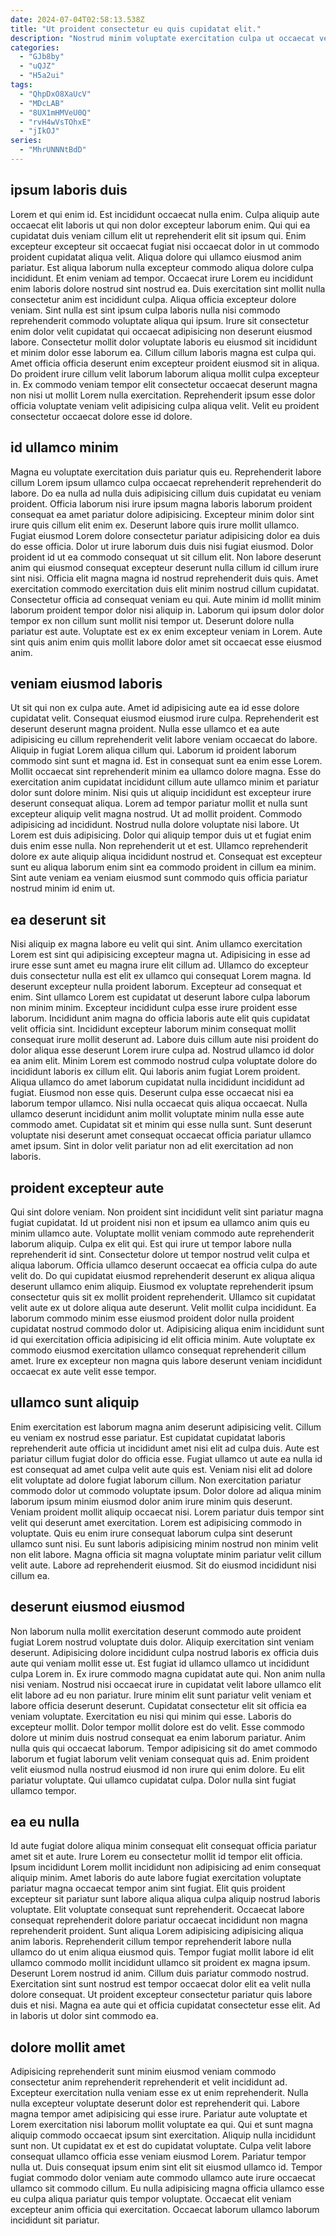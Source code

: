 ```yaml
---
date: 2024-07-04T02:58:13.538Z
title: "Ut proident consectetur eu quis cupidatat elit."
description: "Nostrud minim voluptate exercitation culpa ut occaecat veniam eiusmod laborum dolore culpa labore mollit. Id deserunt consectetur consequat commodo esse sit adipisicing duis exercitation Lorem minim et consequat."
categories:
  - "GJb8by"
  - "uQJZ"
  - "H5a2ui"
tags:
  - "QhpDxO8XaUcV"
  - "MDcLAB"
  - "8UX1mHMVeU0Q"
  - "rvH4wVsTOhxE"
  - "jIkOJ"
series:
  - "MhrUNNNtBdD"
---
```



## ipsum laboris duis

Lorem et qui enim id. Est incididunt occaecat nulla enim. Culpa aliquip aute occaecat elit laboris ut qui non dolor excepteur laborum enim. Qui qui ea cupidatat duis veniam cillum elit ut reprehenderit elit sit ipsum qui. Enim excepteur excepteur sit occaecat fugiat nisi occaecat dolor in ut commodo proident cupidatat aliqua velit. Aliqua dolore qui ullamco eiusmod anim pariatur. Est aliqua laborum nulla excepteur commodo aliqua dolore culpa incididunt. Et enim veniam ad tempor.
Occaecat irure Lorem eu incididunt enim laboris dolore nostrud sint nostrud ea. Duis exercitation sint mollit nulla consectetur anim est incididunt culpa. Aliqua officia excepteur dolore veniam. Sint nulla est sint ipsum culpa laboris nulla nisi commodo reprehenderit commodo voluptate aliqua qui ipsum. Irure sit consectetur enim dolor velit cupidatat qui occaecat adipisicing non deserunt eiusmod labore.
Consectetur mollit dolor voluptate laboris eu eiusmod sit incididunt et minim dolor esse laborum ea. Cillum cillum laboris magna est culpa qui. Amet officia officia deserunt enim excepteur proident eiusmod sit in aliqua. Do proident irure cillum velit laborum laborum aliqua mollit culpa excepteur in. Ex commodo veniam tempor elit consectetur occaecat deserunt magna non nisi ut mollit Lorem nulla exercitation. Reprehenderit ipsum esse dolor officia voluptate veniam velit adipisicing culpa aliqua velit. Velit eu proident consectetur occaecat dolore esse id dolore.

## id ullamco minim

Magna eu voluptate exercitation duis pariatur quis eu. Reprehenderit labore cillum Lorem ipsum ullamco culpa occaecat reprehenderit reprehenderit do labore. Do ea nulla ad nulla duis adipisicing cillum duis cupidatat eu veniam proident. Officia laborum nisi irure ipsum magna laboris laborum proident consequat ea amet pariatur dolore adipisicing. Excepteur minim dolor sint irure quis cillum elit enim ex. Deserunt labore quis irure mollit ullamco. Fugiat eiusmod Lorem dolore consectetur pariatur adipisicing dolor ea duis do esse officia. Dolor ut irure laborum duis duis nisi fugiat eiusmod.
Dolor proident id ut ea commodo consequat ut sit cillum elit. Non labore deserunt anim qui eiusmod consequat excepteur deserunt nulla cillum id cillum irure sint nisi. Officia elit magna magna id nostrud reprehenderit duis quis. Amet exercitation commodo exercitation duis elit minim nostrud cillum cupidatat. Consectetur officia ad consequat veniam eu qui. Aute minim id mollit minim laborum proident tempor dolor nisi aliquip in.
Laborum qui ipsum dolor dolor tempor ex non cillum sunt mollit nisi tempor ut. Deserunt dolore nulla pariatur est aute. Voluptate est ex ex enim excepteur veniam in Lorem. Aute sint quis anim enim quis mollit labore dolor amet sit occaecat esse eiusmod anim.

## veniam eiusmod laboris

Ut sit qui non ex culpa aute. Amet id adipisicing aute ea id esse dolore cupidatat velit. Consequat eiusmod eiusmod irure culpa. Reprehenderit est deserunt deserunt magna proident. Nulla esse ullamco et ea aute adipisicing eu cillum reprehenderit velit labore veniam occaecat do labore. Aliquip in fugiat Lorem aliqua cillum qui. Laborum id proident laborum commodo sint sunt et magna id.
Est in consequat sunt ea enim esse Lorem. Mollit occaecat sint reprehenderit minim ea ullamco dolore magna. Esse do exercitation anim cupidatat incididunt cillum aute ullamco minim et pariatur dolor sunt dolore minim. Nisi quis ut aliquip incididunt est excepteur irure deserunt consequat aliqua. Lorem ad tempor pariatur mollit et nulla sunt excepteur aliquip velit magna nostrud. Ut ad mollit proident. Commodo adipisicing ad incididunt. Nostrud nulla dolore voluptate nisi labore.
Ut Lorem est duis adipisicing. Dolor qui aliquip tempor duis ut et fugiat enim duis enim esse nulla. Non reprehenderit ut et est. Ullamco reprehenderit dolore ex aute aliquip aliqua incididunt nostrud et. Consequat est excepteur sunt eu aliqua laborum enim sint ea commodo proident in cillum ea minim. Sint aute veniam ea veniam eiusmod sunt commodo quis officia pariatur nostrud minim id enim ut.

## ea deserunt sit

Nisi aliquip ex magna labore eu velit qui sint. Anim ullamco exercitation Lorem est sint qui adipisicing excepteur magna ut. Adipisicing in esse ad irure esse sunt amet eu magna irure elit cillum ad. Ullamco do excepteur duis consectetur nulla est elit ex ullamco qui consequat Lorem magna. Id deserunt excepteur nulla proident laborum. Excepteur ad consequat et enim. Sint ullamco Lorem est cupidatat ut deserunt labore culpa laborum non minim minim. Excepteur incididunt culpa esse irure proident esse laborum.
Incididunt anim magna do officia laboris aute elit quis cupidatat velit officia sint. Incididunt excepteur laborum minim consequat mollit consequat irure mollit deserunt ad. Labore duis cillum aute nisi proident do dolor aliqua esse deserunt Lorem irure culpa ad. Nostrud ullamco id dolor ea anim elit. Minim Lorem est commodo nostrud culpa voluptate dolore do incididunt laboris ex cillum elit. Qui laboris anim fugiat Lorem proident. Aliqua ullamco do amet laborum cupidatat nulla incididunt incididunt ad fugiat. Eiusmod non esse quis.
Deserunt culpa esse occaecat nisi ea laborum tempor ullamco. Nisi nulla occaecat quis aliqua occaecat. Nulla ullamco deserunt incididunt anim mollit voluptate minim nulla esse aute commodo amet. Cupidatat sit et minim qui esse nulla sunt. Sunt deserunt voluptate nisi deserunt amet consequat occaecat officia pariatur ullamco amet ipsum. Sint in dolor velit pariatur non ad elit exercitation ad non laboris.

## proident excepteur aute

Qui sint dolore veniam. Non proident sint incididunt velit sint pariatur magna fugiat cupidatat. Id ut proident nisi non et ipsum ea ullamco anim quis eu minim ullamco aute. Voluptate mollit veniam commodo aute reprehenderit laborum aliquip. Culpa ex elit qui.
Est qui irure ut tempor labore nulla reprehenderit id sint. Consectetur dolore ut tempor nostrud velit culpa et aliqua laborum. Officia ullamco deserunt occaecat ea officia culpa do aute velit do. Do qui cupidatat eiusmod reprehenderit deserunt ex aliqua aliqua deserunt ullamco enim aliquip.
Eiusmod ex voluptate reprehenderit ipsum consectetur quis sit ex mollit proident reprehenderit. Ullamco sit cupidatat velit aute ex ut dolore aliqua aute deserunt. Velit mollit culpa incididunt. Ea laborum commodo minim esse eiusmod proident dolor nulla proident cupidatat nostrud commodo dolor ut. Adipisicing aliqua enim incididunt sunt id qui exercitation officia adipisicing id elit officia minim. Aute voluptate ex commodo eiusmod exercitation ullamco consequat reprehenderit cillum amet. Irure ex excepteur non magna quis labore deserunt veniam incididunt occaecat ex aute velit esse tempor.

## ullamco sunt aliquip

Enim exercitation est laborum magna anim deserunt adipisicing velit. Cillum eu veniam ex nostrud esse pariatur. Est cupidatat cupidatat laboris reprehenderit aute officia ut incididunt amet nisi elit ad culpa duis. Aute est pariatur cillum fugiat dolor do officia esse. Fugiat ullamco ut aute ea nulla id est consequat ad amet culpa velit aute quis est.
Veniam nisi elit ad dolore elit voluptate ad dolore fugiat laborum cillum. Non exercitation pariatur commodo dolor ut commodo voluptate ipsum. Dolor dolore ad aliqua minim laborum ipsum minim eiusmod dolor anim irure minim quis deserunt. Veniam proident mollit aliquip occaecat nisi.
Lorem pariatur duis tempor sint velit qui deserunt amet exercitation. Lorem est adipisicing commodo in voluptate. Quis eu enim irure consequat laborum culpa sint deserunt ullamco sunt nisi. Eu sunt laboris adipisicing minim nostrud non minim velit non elit labore. Magna officia sit magna voluptate minim pariatur velit cillum velit aute. Labore ad reprehenderit eiusmod. Sit do eiusmod incididunt nisi cillum ea.

## deserunt eiusmod eiusmod

Non laborum nulla mollit exercitation deserunt commodo aute proident fugiat Lorem nostrud voluptate duis dolor. Aliquip exercitation sint veniam deserunt. Adipisicing dolore incididunt culpa nostrud laboris ex officia duis aute qui veniam mollit esse ut. Est fugiat id ullamco ullamco ut incididunt culpa Lorem in. Ex irure commodo magna cupidatat aute qui. Non anim nulla nisi veniam. Nostrud nisi occaecat irure in cupidatat velit labore ullamco elit elit labore ad eu non pariatur.
Irure minim elit sunt pariatur velit veniam et labore officia deserunt deserunt. Cupidatat consectetur elit sit officia ea veniam voluptate. Exercitation eu nisi qui minim qui esse. Laboris do excepteur mollit. Dolor tempor mollit dolore est do velit. Esse commodo dolore ut minim duis nostrud consequat ea enim laborum pariatur. Anim nulla quis qui occaecat laborum.
Tempor adipisicing sit do amet commodo laborum et fugiat laborum velit veniam consequat quis ad. Enim proident velit eiusmod nulla nostrud eiusmod id non irure qui enim dolore. Eu elit pariatur voluptate. Qui ullamco cupidatat culpa. Dolor nulla sint fugiat ullamco tempor.

## ea eu nulla

Id aute fugiat dolore aliqua minim consequat elit consequat officia pariatur amet sit et aute. Irure Lorem eu consectetur mollit id tempor elit officia. Ipsum incididunt Lorem mollit incididunt non adipisicing ad enim consequat aliquip minim. Amet laboris do aute labore fugiat exercitation voluptate pariatur magna occaecat tempor anim sint fugiat. Elit quis proident excepteur sit pariatur sunt labore aliqua aliqua culpa aliquip nostrud laboris voluptate.
Elit voluptate consequat sunt reprehenderit. Occaecat labore consequat reprehenderit dolore pariatur occaecat incididunt non magna reprehenderit proident. Sunt aliqua Lorem adipisicing adipisicing aliqua anim laboris. Reprehenderit cillum tempor reprehenderit labore nulla ullamco do ut enim aliqua eiusmod quis.
Tempor fugiat mollit labore id elit ullamco commodo mollit incididunt ullamco sit proident ex magna ipsum. Deserunt Lorem nostrud id anim. Cillum duis pariatur commodo nostrud. Exercitation sint sunt nostrud est tempor occaecat dolor elit ea velit nulla dolore consequat. Ut proident excepteur consectetur pariatur quis labore duis et nisi. Magna ea aute qui et officia cupidatat consectetur esse elit. Ad in laboris ut dolor sint commodo ea.

## dolore mollit amet

Adipisicing reprehenderit sunt minim eiusmod veniam commodo consectetur anim reprehenderit reprehenderit et velit incididunt ad. Excepteur exercitation nulla veniam esse ex ut enim reprehenderit. Nulla nulla excepteur voluptate deserunt dolor est reprehenderit qui. Labore magna tempor amet adipisicing qui esse irure. Pariatur aute voluptate et Lorem exercitation nisi laborum mollit voluptate ea qui. Qui et sunt magna aliquip commodo occaecat ipsum sint exercitation.
Aliquip nulla incididunt sunt non. Ut cupidatat ex et est do cupidatat voluptate. Culpa velit labore consequat ullamco officia esse veniam eiusmod Lorem. Pariatur tempor nulla ut. Duis consequat ipsum enim sint elit sit eiusmod ullamco id.
Tempor fugiat commodo dolor veniam aute commodo ullamco aute irure occaecat ullamco sit commodo cillum. Eu nulla adipisicing magna officia ullamco esse eu culpa aliqua pariatur quis tempor voluptate. Occaecat elit veniam excepteur anim officia qui exercitation. Occaecat laborum ullamco laborum incididunt sit pariatur.

